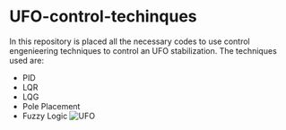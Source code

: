 # UFO-control-techinques

In this repository is placed all the necessary codes to use control engenieering techniques to control an UFO stabilization. The techniques used are:
- PID
- LQR
- LQG
- Pole Placement
- Fuzzy Logic 
![UFO](https://www.mathworks.com/matlabcentral/communitycontests/uploaded_files/6948/image.png)
